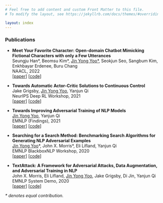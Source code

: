 ```yaml
---
# Feel free to add content and custom Front Matter to this file.
# To modify the layout, see https://jekyllrb.com/docs/themes/#overriding-theme-defaults

layout: index
---
```


<h3>
Publications
</h3>
<ul class="list-group">
    <li class="list-group-item">
        <p style="margin-bottom:0.5rem;">
            <b>Meet Your Favorite Character: Open-domain Chatbot Mimicking Fictional Characters with only a Few Utterances</b><br>
            Seungju Han*, Beomsu Kim*, <u>Jin Yong Yoo*</u>, Seokjun Seo, Sangbum Kim, Enkhbayar Erdenee, Buru Chang<br>
            NAACL, 2022<br>
            [<a href="https://aclanthology.org/2022.naacl-main.377/">paper</a>]
            [<a href="https://github.com/hyperconnect/pseudo-dialog-prompting">code</a>]
        </p>
    </li>
    <li class="list-group-item">
        <p style="margin-bottom:0.5rem;">
            <b>Towards Automatic Actor-Critic Solutions to Continuous Control</b><br>
            Jake Grigsby, <u>Jin Yong Yoo</u>, Yanjun Qi<br>
            NeurIPS Deep RL Workshop, 2021<br>
            [<a href="https://arxiv.org/abs/2106.08918">paper</a>]
            [<a href="https://github.com/jakegrigsby/deep_control">code</a>]
        </p>
    </li>
    <li class="list-group-item">
        <p style="margin-bottom:0.5rem;">
            <b>Towards Improving Adversarial Training of NLP Models</b><br>
            <u>Jin Yong Yoo</u>, Yanjun Qi<br>
            EMNLP (Findings), 2021<br>
            [<a href="https://arxiv.org/abs/2109.00544">paper</a>]
            [<a href="https://github.com/QData/TextAttack-A2T">code</a>]
        </p>
    </li>
    <li class="list-group-item">
        <p style="margin-bottom:0.5rem;">
            <b>Searching for a Search Method: Benchmarking Search Algorithms for Generating NLP Adversarial Examples</b><br>
            <u>Jin Yong Yoo</u>*, John X. Morris*, Eli Lifland, Yanjun Qi<br>
            EMNLP BlackboxNLP Workshop, 2020<br>
            [<a href="https://arxiv.org/abs/2009.06368">paper</a>]
            [<a href="https://github.com/QData/TextAttack-Search-Benchmark">code</a>]
        </p>
    </li>
    <li class="list-group-item">
        <p style="margin-bottom:0.5rem;">
            <b>TextAttack: A Framework for Adversarial Attacks, Data Augmentation, and Adversarial Training in NLP</b><br>
            John X. Morris, Eli Lifland, <u>Jin Yong Yoo</u>, Jake Grigsby, Di Jin, Yanjun Qi<br>
            EMNLP System Demo, 2020<br>
            [<a href="https://arxiv.org/abs/2005.05909">paper</a>]
            [<a href="https://github.com/QData/TextAttack">code</a>]
        </p>
    </li>
</ul>

<i>* denotes equal contribution.</i>

<!-- <h3>
Preprints
</h3> -->

<!-- <i>* denotes equal contribution.</i> -->